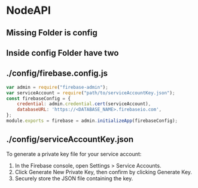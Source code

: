 # NodeAPI

## Missing Folder is config 
## Inside config Folder have two 
## ./config/firebase.config.js

```javascript
var admin = require("firebase-admin");
var serviceAccount = require("path/to/serviceAccountKey.json");
const firebaseConfig = {
    credential: admin.credential.cert(serviceAccount),
    databaseURL: 'https://<DATABASE_NAME>.firebaseio.com',
};
module.exports = firebase = admin.initializeApp(firebaseConfig);
```

## ./config/serviceAccountKey.json
To generate a private key file for your service account:
1. In the Firebase console, open Settings > Service Accounts.
2. Click Generate New Private Key, then confirm by clicking Generate Key.
3. Securely store the JSON file containing the key.
